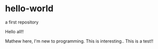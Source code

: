 # hello-world
a first repository

Hello all!!

Mathew here, I'm new to programming. This is interesting..
This is a test!!
